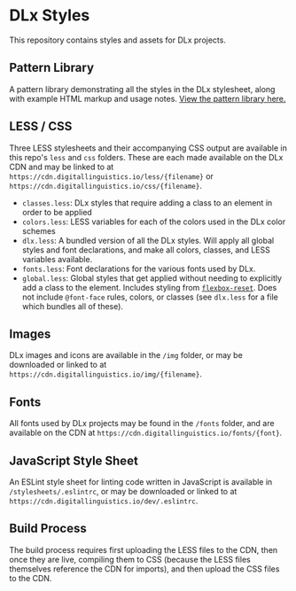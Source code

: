 # DLx Styles
This repository contains styles and assets for DLx projects.

## Pattern Library
A pattern library demonstrating all the styles in the DLx stylesheet, along with example HTML markup and usage notes. [View the pattern library here.][1]

## LESS / CSS
Three LESS stylesheets and their accompanying CSS output are available in this repo's `less` and `css` folders. These are each made available on the DLx CDN and may be linked to at `https://cdn.digitallinguistics.io/less/{filename}` or `https://cdn.digitallinguistics.io/css/{filename}`.

- `classes.less`: DLx styles that require adding a class to an element in order to be applied
- `colors.less`:  LESS variables for each of the colors used in the DLx color schemes
- `dlx.less`:     A bundled version of all the DLx styles. Will apply all global styles and font declarations, and make all colors, classes, and LESS variables available.
- `fonts.less`:   Font declarations for the various fonts used by DLx.
- `global.less`:  Global styles that get applied without needing to explicitly add a class to the element. Includes styling from [`flexbox-reset`][2]. Does not include `@font-face` rules, colors, or classes (see `dlx.less` for a file which bundles all of these).

## Images
DLx images and icons are available in the `/img` folder, or may be downloaded or linked to at `https://cdn.digitallinguistics.io/img/{filename}`.

## Fonts
All fonts used by DLx projects may be found in the `/fonts` folder, and are available on the CDN at `https://cdn.digitallinguistics.io/fonts/{font}`.

## JavaScript Style Sheet
An ESLint style sheet for linting code written in JavaScript is available in `/stylesheets/.eslintrc`, or may be downloaded or linked to at `https://cdn.digitallinguistics.io/dev/.eslintrc`.

## Build Process
The build process requires first uploading the LESS files to the CDN, then once they are live, compiling them to CSS (because the LESS files themselves reference the CDN for imports), and then upload the CSS files to the CDN.

[1]: https://styles.digitallinguistics.io/
[2]: https://yarnpkg.com/en/package/flexbox-reset
